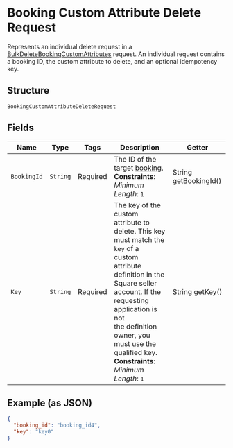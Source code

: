 
# Booking Custom Attribute Delete Request

Represents an individual delete request in a [BulkDeleteBookingCustomAttributes](../../doc/api/booking-custom-attributes.md#bulk-delete-booking-custom-attributes)
request. An individual request contains a booking ID, the custom attribute to delete, and an optional idempotency key.

## Structure

`BookingCustomAttributeDeleteRequest`

## Fields

| Name | Type | Tags | Description | Getter |
|  --- | --- | --- | --- | --- |
| `BookingId` | `String` | Required | The ID of the target [booking](entity:Booking).<br>**Constraints**: *Minimum Length*: `1` | String getBookingId() |
| `Key` | `String` | Required | The key of the custom attribute to delete. This key must match the `key` of a<br>custom attribute definition in the Square seller account. If the requesting application is not<br>the definition owner, you must use the qualified key.<br>**Constraints**: *Minimum Length*: `1` | String getKey() |

## Example (as JSON)

```json
{
  "booking_id": "booking_id4",
  "key": "key0"
}
```

